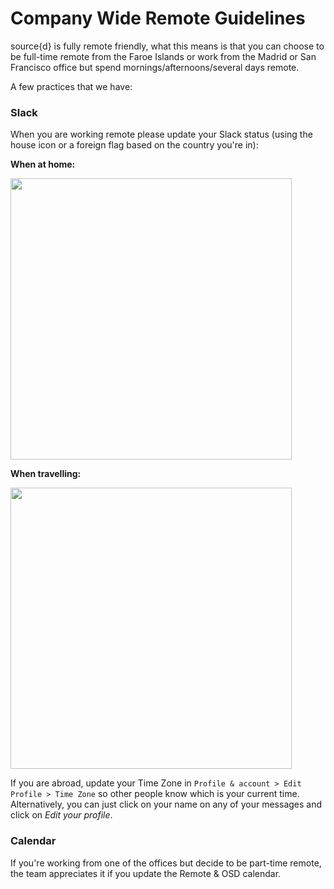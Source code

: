 # Company Wide Remote Guidelines

source{d} is fully remote friendly, what this means is that you can choose to be full-time remote from the Faroe Islands or work from the Madrid or San Francisco office but spend mornings/afternoons/several days remote. 

A few practices that we have: 

### Slack

When you are working remote please update your Slack status (using the house icon or a foreign flag based on the country you're in):

**When at home:**

<img src="images/remote_screenshot_1.png" width="450">

**When travelling:**

<img src="images/remote_screenshot_2.png" width="450">


If you are abroad, update your Time Zone in `Profile & account > Edit Profile > Time Zone` so other people know which is your current time. Alternatively, you can just click on your name on any of your messages and click on _Edit your profile_.

### Calendar

If you're working from one of the offices but decide to be part-time remote, the team appreciates it if you update the Remote & OSD calendar.

